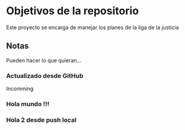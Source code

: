# Objetivos de la repositorio

Este proyecto se encarga de manejar los planes de la liga de la justicia


## Notas
Pueden hacer lo que quieran...

### Actualizado desde GitHub
Incomming

### Hola mundo !!!

### Hola 2 desde push local

